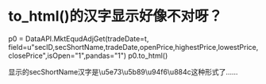 # to_html()的汉字显示好像不对呀？

p0 = DataAPI.MktEqudAdjGet(tradeDate=t,        field=u"secID,secShortName,tradeDate,openPrice,highestPrice,lowestPrice,closePrice",isOpen="1",pandas="1")
p0.to_html()

显示的secShortName汉字是\u5e73\u5b89\u94f6\u884c这种形式了……